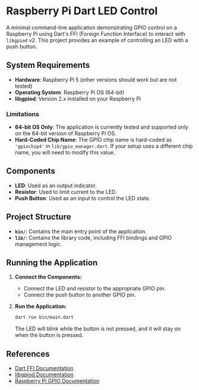 # Raspberry Pi Dart LED Control

A minimal command-line application demonstrating GPIO control on a Raspberry Pi using Dart's FFI (Foreign Function Interface) to interact with `libgpiod` v2. This project provides an example of controlling an LED with a push button.

## System Requirements

- **Hardware**: Raspberry Pi 5 (other versions should work but are not tested)
- **Operating System**: Raspberry Pi OS (64-bit)
- **libgpiod**: Version 2.x installed on your Raspberry Pi

### Limitations

- **64-bit OS Only**: The application is currently tested and supported only on the 64-bit version of Raspberry Pi OS.
- **Hard-Coded Chip Name**: The GPIO chip name is hard-coded as `'gpiochip4'` in `lib/gpio_manager.dart`. If your setup uses a different chip name, you will need to modify this value.

## Components

- **LED**: Used as an output indicator.
- **Resistor**: Used to limit current to the LED.
- **Push Button**: Used as an input to control the LED state.

## Project Structure

- **`bin/`**: Contains the main entry point of the application.
- **`lib/`**: Contains the library code, including FFI bindings and GPIO management logic.

## Running the Application

1. **Connect the Components:**
   - Connect the LED and resistor to the appropriate GPIO pin.
   - Connect the push button to another GPIO pin.

2. **Run the Application:**
   ```bash
   dart run bin/main.dart
   ```

   The LED will blink while the button is not pressed, and it will stay on when the button is pressed.

## References

- [Dart FFI Documentation](https://dart.dev/guides/libraries/c-interop)
- [libgpiod Documentation](https://git.kernel.org/pub/scm/libs/libgpiod/libgpiod.git/about/)
- [Raspberry Pi GPIO Documentation](https://www.raspberrypi.org/documentation/usage/gpio/)
